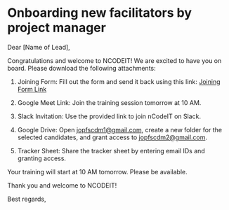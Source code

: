 # Onboarding new facilitators by project manager
Dear [Name of Lead],

Congratulations and welcome to NCODEIT! We are excited to have you on board. Please download the following attachments:

1.  Joining Form: Fill out the form and send it back using this link: [Joining Form Link](https://docs.google.com/forms/d/1DktQBZQd-fEi73iKHp9gZPPfCiM1Bpa320ZBtLFpSZk/viewform?edit_requested=true)
    
2.  Google Meet Link: Join the training session tomorrow at 10 AM.
    
3.  Slack Invitation: Use the provided link to join nCodeIT on Slack.
    
4.  Google Drive: Open [jopfscdm1@gmail.com](mailto:jopfscdm1@gmail.com), create a new folder for the selected candidates, and grant access to [jopfscdm2@gmail.com](mailto:jopfscdm2@gmail.com).
    
5.  Tracker Sheet: Share the tracker sheet by entering email IDs and granting access.
    

Your training will start at 10 AM tomorrow. Please be available.

Thank you and welcome to NCODEIT!

Best regards,
